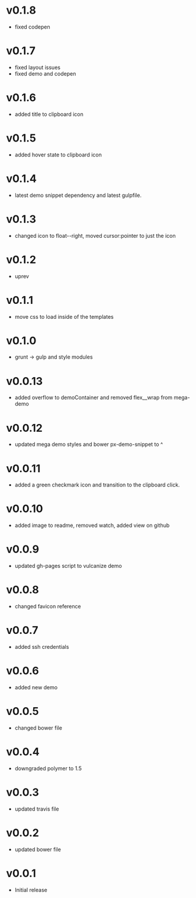 v0.1.8
==================
* fixed codepen

v0.1.7
==================
* fixed layout issues
* fixed demo and codepen

v0.1.6
==================
* added title to clipboard icon

v0.1.5
==================
* added hover state to clipboard icon

v0.1.4
==================
* latest demo snippet dependency and latest gulpfile.

v0.1.3
==================
* changed icon to float--right, moved cursor:pointer to just the icon

v0.1.2
==================
* uprev

v0.1.1
==================
* move css to load inside of the templates

v0.1.0
==================
* grunt -> gulp and style modules

v0.0.13
==================
* added overflow to demoContainer and removed flex__wrap from mega-demo

v0.0.12
==================
* updated mega demo styles and bower px-demo-snippet to ^

v0.0.11
==================
* added a green checkmark icon and transition to the clipboard click.

v0.0.10
==================
* added image to readme, removed watch, added view on github

v0.0.9
==================
* updated gh-pages script to vulcanize demo

v0.0.8
==================
* changed favicon reference

v0.0.7
==================
* added ssh credentials

v0.0.6
==================
* added new demo

v0.0.5
==================
* changed bower file

v0.0.4
==================
* downgraded polymer to 1.5

v0.0.3
==================
* updated travis file

v0.0.2
==================
* updated bower file

v0.0.1
==================
* Initial release

